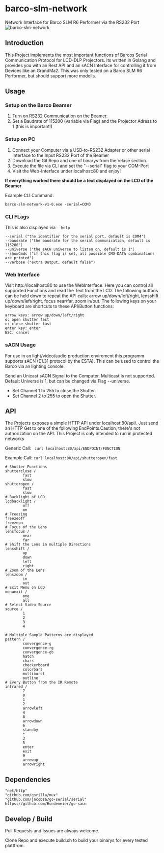 # barco-slm-network
Network Interface for Barco SLM R6 Performer via the RS232 Port
![barco-slm-network](https://user-images.githubusercontent.com/28186014/57984895-98c4e380-7a60-11e9-976b-bcf88d789216.png)

## Introduction
This Project implements the most important functions of 
Barcos Serial Communication Protocol for LCD-DLP Projectors. 
Its written in Golang and provides you with an Rest API and an sACN Interface
for controlling it from Devices like an GrandMa2. This was only tested on a Barco SLM R6 Performer, but should support more modells. 

## Usage 
### Setup on the Barco Beamer 
1. Turn on RS232 Communication on the Beamer. 
2. Set a Baudrate of 115200 (variable via Flag) and the Projector Adress to 1 (this is important!) 

### Setup on PC 
1. Connect your Computer via a USB-to-RS232 Adapter or other serial Interface to the Input RS232 Port of the Beamer
2. Download the Git Repo and one of binarys from the relase section.
3. Execute the file via CLI and set the "--serial" flag to your COM-Port 
4. Visit the Web-Interface under localhost:80 and enjoy!

**If everything worked there should be a text displayed on the LCD of the Beamer**

Example CLI Command:
```
barco-slm-network-v1-0.exe -serial=COM3
```
### CLI FLags 
This is also displayed via `--help` 
```
--serial ("the identifier for the serial port, default is COM4")
--baudrate ("the baudrate for the serial communication, default is 115200")
--universe ("the sACN universe to listen on, default is 1")
--showCmds ("if this flag is set, all possible CMD-DATA combinations are printed")
--verbose ("extra Output, default false")
```
### Web Interface
Visit http://localhost:80 to use the WebInterface. Here you can control all supported Functions and read the Text from the LCD. 
The following buttons can be held down to repeat the API calls: arrow up/down/left/right, lensshift up/down/left/right, focus near/far, zoom in/out.
The following keys on your keyboard are shortcuts to these API/Button functions:
```
arrow keys: arrow up/down/left/right
o: open shutter fast
c: close shutter fast
enter key: enter
ESC: cancel
```

### sACN Usage
For use in an light/video/audio production enviroment this programm supports sACN (E1.31 protocol by the ESTA). This can be used to control the Barco via an lighting console.

Send an Unicast sACN Signal to the Computer. Multicast is not supported. 
Default Universe is 1, but can be changed via Flag --universe. 
- Set Channel 1 to 255 to close the Shutter. 
- Set Channel 2 to 255 to open the Shutter. 

## API
The Projects exposes a simple HTTP API under localhost:80/api/. Just send an HTTP Get to one of the following EndPoints.Caution, there's not authorization on the API. This Project is only intended to run in protected networks

Generic Call:
` curl localhost:80/api/ENDPOINT/FUNCTION`

Example Call: 
` curl localhost:80/api/shutteropen/fast `


```
# Shutter Functions
shutterclose /
        fast
        slow
shutteropen /
        fast
        slow
# Backlight of LCD
lcdbacklight /
        off
        on
# Freezing
freezeoff 
freezeon
# Focus of the Lens
lensfocus /
        near
        far
# Shift the Lens in multiple Directions
lensshift /
        up
        down
        left
        right
# Zoom of the Lens
lenszoom / 
        in
        out
# Exit Menu on LCD
menuexit /
        one
        all
# Select Video Source
source /
        1
        2
        3
        4
        
# Multiple Sample Patterns are displayed
pattern / 
        convergence-g
        convergence-rg
        convergence-gb
        hatch
        chars
        checkerboard
        colorbars
        multiburst
        outline
# Every Button from the IR Remote
infrared /
        7
        0
        1
        2
        arrowleft
        4
        8
        arrowdown
        6
        standby
        *
        3
        5
        enter
        exit
        9
        arrowup
        arrowright
```
## Dependencies
```
"net/http"
"github.com/gorilla/mux"
"github.com/jacobsa/go-serial/serial"
https://github.com/Hundemeier/go-sacn
```

## Develop / Build
Pull Requests and Issues are always welcome. 

Clone Repo and execute build.sh to build your binarys for every tested plattfrom. 